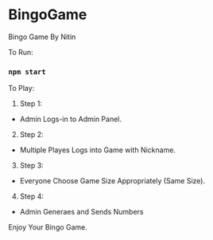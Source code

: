 # BingoGame
Bingo Game By Nitin

To Run:
### `npm start`

To Play:

1. Step 1:
  * Admin Logs-in to Admin Panel.
2. Step 2:
  * Multiple Playes Logs into Game with Nickname.
3. Step 3:
  * Everyone Choose Game Size Appropriately (Same Size).
4. Step 4:
  * Admin Generaes and Sends Numbers

Enjoy Your Bingo Game.
